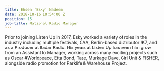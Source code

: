 ```yaml
---
title: Ehsen ‘Esky’ Nadeem
date: 2018-10-16 10:54:00 Z
position: 15
job-title: National Radio Manager
---
```


Prior to joining Listen Up in 2017, Esky worked a variety of roles in the industry including multiple festivals, CAA, Berlin-based distributor !K7, and as a Producer at Radar Radio. His years at Listen Up has seen him grow from an Assistant to Manager, working across many exciting projects such as Oscar #Worldpeace, Etta Bond, Taze, Murkage Dave, Girl Unit & FISHER, alongside radio promotion for Parklife & Warehouse Project.